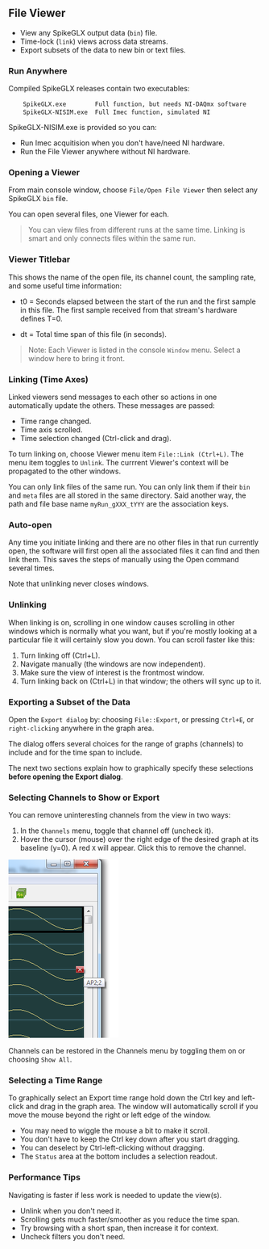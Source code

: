 ## File Viewer

* View any SpikeGLX output data (`bin`) file.
* Time-lock (`link`) views across data streams.
* Export subsets of the data to new bin or text files.

### Run Anywhere

Compiled SpikeGLX releases contain two executables:

```
    SpikeGLX.exe        Full function, but needs NI-DAQmx software
    SpikeGLX-NISIM.exe  Full Imec function, simulated NI
```

SpikeGLX-NISIM.exe is provided so you can:

* Run Imec acquitision when you don't have/need NI hardware.
* Run the File Viewer anywhere without NI hardware.

### Opening a Viewer

From main console window, choose `File/Open File Viewer` then select
any SpikeGLX `bin` file.

You can open several files, one Viewer for each.

>You can view files from different runs at the same time. Linking is
smart and only connects files within the same run.

### Viewer Titlebar

This shows the name of the open file, its channel count,
the sampling rate, and some useful time information:

* t0 = Seconds elapsed between the start of the run and the first
sample in this file. The first sample received from that stream's hardware
defines T=0.

* dt = Total time span of this file (in seconds).

>Note: Each Viewer is listed in the console `Window` menu. Select
a window here to bring it front.

### Linking (Time Axes)

Linked viewers send messages to each other so actions in one
automatically update the others. These messages are passed:

* Time range changed.
* Time axis scrolled.
* Time selection changed (Ctrl-click and drag).

To turn linking on, choose Viewer menu item `File::Link (Ctrl+L)`.
The menu item toggles to `Unlink`. The currrent Viewer's context
will be propagated to the other windows.

You can only link files of the same run. You can only link them if their
`bin` and `meta` files are all stored in the same directory. Said another
way, the path and file base name `myRun_gXXX_tYYY` are the association keys.

### Auto-open

Any time you initiate linking and there are no other files in that run
currently open, the software will first open all the associated files
it can find and then link them. This saves the steps of manually using
the Open command several times.

Note that unlinking never closes windows.

### Unlinking

When linking is on, scrolling in one window causes scrolling in other
windows which is normally what you want, but if you're mostly looking
at a particular file it will certainly slow you down. You can scroll
faster like this:

1. Turn linking off (Ctrl+L).
2. Navigate manually (the windows are now independent).
3. Make sure the view of interest is the frontmost window.
4. Turn linking back on (Ctrl+L) in that window; the others
will sync up to it.

### Exporting a Subset of the Data

Open the `Export dialog` by: choosing `File::Export`, or pressing `Ctrl+E`,
or `right-clicking` anywhere in the graph area.

The dialog offers several choices for the range of graphs (channels)
to include and for the time span to include.

The next two sections explain how to graphically specify these selections
**before opening the Export dialog**.

### Selecting Channels to Show or Export

You can remove uninteresting channels from the view in two ways:

1. In the `Channels` menu, toggle that channel off (uncheck it).
2. Hover the cursor (mouse) over the right edge of the desired
graph at its baseline (y=0). A red `X` will appear. Click this
to remove the channel.

![Close box](Closebox.png)

Channels can be restored in the Channels menu by toggling them on or
choosing `Show All`.

### Selecting a Time Range

To graphically select an Export time range hold down the Ctrl key
and left-click and drag in the graph area. The window will
automatically scroll if you move the mouse beyond the right or left
edge of the window.

* You may need to wiggle the mouse a bit to make it scroll.
* You don't have to keep the Ctrl key down after you start dragging.
* You can deselect by Ctrl-left-clicking without dragging.
* The `Status` area at the bottom includes a selection readout.

### Performance Tips

Navigating is faster if less work is needed to update the view(s).

* Unlink when you don't need it.
* Scrolling gets much faster/smoother as you reduce the time span.
* Try browsing with a short span, then increase it for context.
* Uncheck filters you don't need.


